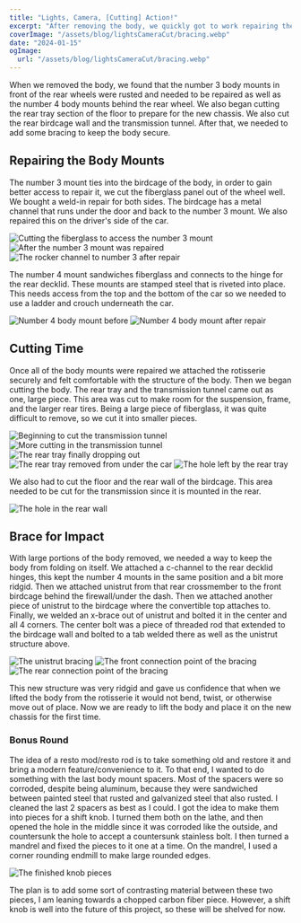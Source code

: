 ```yaml
---
title: "Lights, Camera, [Cutting] Action!"
excerpt: "After removing the body, we quickly got to work repairing the body mounts and removing the rear tray."
coverImage: "/assets/blog/lightsCameraCut/bracing.webp"
date: "2024-01-15"
ogImage:
  url: "/assets/blog/lightsCameraCut/bracing.webp"
---
```


When we removed the body, we found that the number 3 body mounts in front of the rear wheels were rusted and needed to be repaired as well as the number 4 body mounts behind the rear wheel. We also began cutting the rear tray section of the floor to prepare for the new chassis. We also cut the rear birdcage wall and the transmission tunnel. After that, we needed to add some bracing to keep the body secure.

## Repairing the Body Mounts

The number 3 mount ties into the birdcage of the body, in order to gain better access to repair it, we cut the fiberglass panel out of the wheel well. We bought a weld-in repair for both sides. The birdcage has a metal channel that runs under the door and back to the number 3 mount. We also repaired this on the driver's side of the car.

![Cutting the fiberglass to access the number 3 mount](/assets/blog/lightsCameraCut/num3MountAccess.webp)
![After the number 3 mount was repaired](/assets/blog/lightsCameraCut/num3Repaired.webp)
![The rocker channel to number 3 after repair](/assets/blog/lightsCameraCut/num3ToBirdcage.webp)

The number 4 mount sandwiches fiberglass and connects to the hinge for the rear decklid. These mounts are stamped steel that is riveted into place. This needs access from the top and the bottom of the car so we needed to use a ladder and crouch underneath the car.

![Number 4 body mount before](/assets/blog/lightsCameraCut/num4Before.webp)
![Number 4 body mount after repair](/assets/blog/lightsCameraCut/num4After.webp)

## Cutting Time

Once all of the body mounts were repaired we attached the rotisserie securely and felt comfortable with the structure of the body. Then we began cutting the body. The rear tray and the transmission tunnel came out as one, large piece. This area was cut to make room for the suspension, frame, and the larger rear tires. Being a large piece of fiberglass, it was quite difficult to remove, so we cut it into smaller pieces.

![Beginning to cut the transmission tunnel](/assets/blog/lightsCameraCut/cutting.webp)
![More cutting in the transmission tunnel](/assets/blog/lightsCameraCut/moreCutting.webp)
![The rear tray finally dropping out](/assets/blog/lightsCameraCut/rearTrayDrop.webp)
![The rear tray removed from under the car](/assets/blog/lightsCameraCut/rearTrayRemoved.webp)
![The hole left by the rear tray](/assets/blog/lightsCameraCut/bigHole1.webp)

We also had to cut the floor and the rear wall of the birdcage. This area needed to be cut for the transmission since it is mounted in the rear.

![The hole in the rear wall](/assets/blog/lightsCameraCut/bigHole.webp)

## Brace for Impact

With large portions of the body removed, we needed a way to keep the body from folding on itself. We attached a c-channel to the rear decklid hinges, this kept the number 4 mounts in the same position and a bit more ridgid. Then we attached unistrut from that rear crossmember to the front birdcage behind the firewall/under the dash. Then we attached another piece of unistrut to the birdcage where the convertible top attaches to. Finally, we welded an x-brace out of unistrut and bolted it in the center and all 4 corners. The center bolt was a piece of threaded rod that extended to the birdcage wall and bolted to a tab welded there as well as the unistrut structure above.

![The unistrut bracing](/assets/blog/lightsCameraCut/bracing.webp)
![The front connection point of the bracing](/assets/blog/lightsCameraCut/frontBracing.webp)
![The rear connection point of the bracing](/assets/blog/lightsCameraCut/rearBracing.webp)

This new structure was very ridgid and gave us confidence that when we lifted the body from the rotisserie it would not bend, twist, or otherwise move out of place. Now we are ready to lift the body and place it on the new chassis for the first time.

### Bonus Round

The idea of a resto mod/resto rod is to take something old and restore it and bring a modern feature/convenience to it. To that end, I wanted to do something with the last body mount spacers. Most of the spacers were so corroded, despite being aluminum, because they were sandwiched between painted steel that rusted and galvanized steel that also rusted. I cleaned the last 2 spacers as best as I could. I got the idea to make them into pieces for a shift knob. I turned them both on the lathe, and then opened the hole in the middle since it was corroded like the outside, and countersunk the hole to accept a countersunk stainless bolt. I then turned a mandrel and fixed the pieces to it one at a time. On the mandrel, I used a corner rounding endmill to make large rounded edges.

![The finished knob pieces](/assets/blog/lightsCameraCut/shiftKnobPieces.webp)

The plan is to add some sort of contrasting material between these two pieces, I am leaning towards a chopped carbon fiber piece. However, a shift knob is well into the future of this project, so these will be shelved for now.
